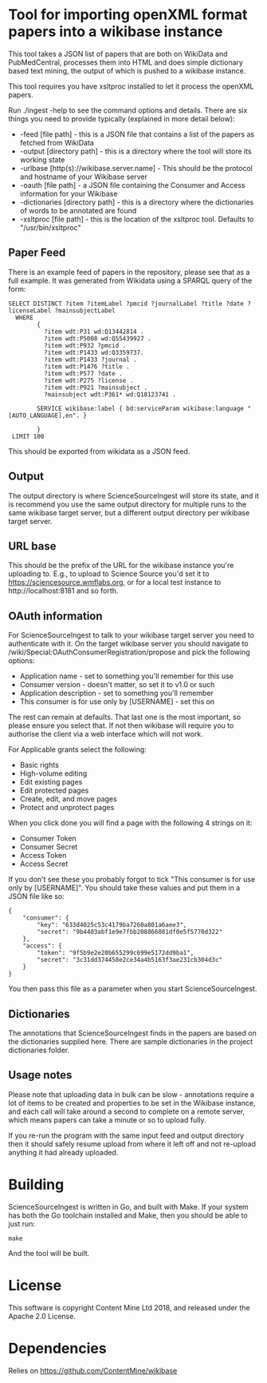 Tool for importing openXML format papers into a wikibase instance
============

This tool takes a JSON list of papers that are both on WikiData and PubMedCentral, processes them into HTML and does simple dictionary based text mining, the output of which is pushed to a wikibase instance.

This tool requires you have xsltproc installed to let it process the openXML papers.

Run ./ingest -help to see the command options and details. There are six things you need to provide typically (explained in more detail below):

* -feed [file path] - this is a JSON file that contains a list of the papers as fetched from WikiData
* -output [directory path] - this is a directory where the tool will store its working state
* -urlbase [http(s)://wikibase.server.name] - This should be the protocol and hostname of your Wikibase server
* -oauth [file path] - a JSON file containing the Consumer and Access information for your Wikibase
* -dictionaries [directory path] - this is a directory where the dictionaries of words to be annotated are found
* -xsltproc [file path] - this is the location of the xsltproc tool. Defaults to "/usr/bin/xsltproc"


Paper Feed
--------

There is an example feed of papers in the repository, please see that as a full example. It was generated from Wikidata using a SPARQL query of the form:

```
SELECT DISTINCT ?item ?itemLabel ?pmcid ?journalLabel ?title ?date ?licenseLabel ?mainsubjectLabel
  WHERE
        {
          ?item wdt:P31 wd:Q13442814 .
          ?item wdt:P5008 wd:Q55439927 .
          ?item wdt:P932 ?pmcid .
          ?item wdt:P1433 wd:Q3359737.
          ?item wdt:P1433 ?journal .
          ?item wdt:P1476 ?title .
          ?item wdt:P577 ?date .
          ?item wdt:P275 ?license .
          ?item wdt:P921 ?mainsubject .
          ?mainsubject wdt:P361* wd:Q18123741 .

        SERVICE wikibase:label { bd:serviceParam wikibase:language "[AUTO_LANGUAGE],en". }

        }
 LIMIT 100
```

This should be exported from wikidata as a JSON feed.


Output
------

The output directory is where ScienceSourceIngest will store its state, and it is recommend you use the same output directory for multiple runs to the same wikibase target server, but a different output directory per wikibase target server.


URL base
--------

This should be the prefix of the URL for the wikibase instance you're uploading to. E.g., to upload to Science Source you'd set it to https://sciencesource.wmflabs.org, or for a local test instance to http://localhost:8181 and so forth.


OAuth information
------------------

For ScienceSourceIngest to talk to your wikibase target server you need to authenticate with it. On the target wikibase server you should navigate to /wiki/Special:OAuthConsumerRegistration/propose and pick the following options:

* Application name - set to something you'll remember for this use
* Consumer version - doesn't matter, so set it to v1.0 or such
* Application description - set to something you'll remember
* This consumer is for use only by [USERNAME] - set this on

The rest can remain at defaults. That last one is the most important, so please ensure you select that. If not then wikibase will require you to authorise the client via a web interface which will not work.

For Applicable grants select the following:

* Basic rights
* High-volume editing
* Edit existing pages
* Edit protected pages
* Create, edit, and move pages
* Protect and unprotect pages

When you click done you will find a page with the following 4 strings on it:

* Consumer Token
* Consumer Secret
* Access Token
* Access Secret

If you don't see these you probably forgot to tick "This consumer is for use only by [USERNAME]". You should take these values and put them in a JSON file like so:

```
{
    "consumer": {
        "key": "633d4025c53c4179ba7260a801a6aee3",
        "secret": "9b4403abf1e9e7fbb208866081df0e5f5770d322"
    },
    "access": {
        "token": "9f5b9e2e20b655299c699e5172dd9ba1",
        "secret": "3c31dd374458e2ce34a4b5163f3ae231cb304d3c"
    }
}
```

You then pass this file as a parameter when you start ScienceSourceIngest.

Dictionaries
------------

The annotations that ScienceSourceIngest finds in the papers are based on the dictionaries supplied here. There are sample dictionaries in the project dictionaries folder.


Usage notes
-----------

Please note that uploading data in bulk can be slow - annotations require a lot of items to be created and properties to be set in the Wikibase instance, and each call will take around a second to complete on a remote server, which means papers can take a minute or so to upload fully.

If you re-run the program with the same input feed and output directory then it should safely resume upload from where it left off and not re-upload anything it had already uploaded.


Building
===========

ScienceSourceIngest is written in Go, and built with Make. If your system has both the Go toolchain installed and Make, then you should be able to just run:

```make```

And the tool will be built.


License
============

This software is copyright Content Mine Ltd 2018, and released under the Apache 2.0 License.


Dependencies
============

Relies on https://github.com/ContentMine/wikibase
